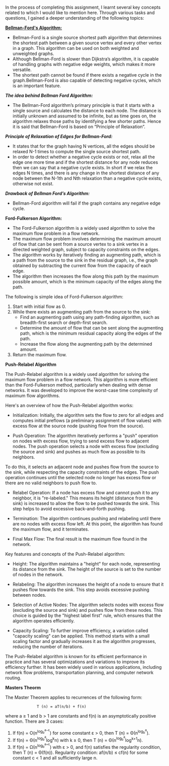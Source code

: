 In the process of completing this assignment, I learnt several key concepts related to which I would like to mention here. Through various tasks and questions, I gained 
a deeper understanding of the following topics:

**<u>Bellman-Ford's Algorithm:</u>**

+ Bellman-Ford is a single source shortest path algorithm that determines the shortest path between a given source vertex and every other vertex in a graph. This algorithm can be used on both weighted and unweighted graphs.
+ Although Bellman-Ford is slower than Dijkstra’s algorithm, it is capable of handling graphs with negative edge weights, which makes it more versatile.
+ The shortest path cannot be found if there exists a negative cycle in the graph.Bellman-Ford is also capable of detecting negative cycles, which is an important feature.

***The idea behind Bellman Ford Algorithm:***

+ The Bellman-Ford algorithm’s primary principle is that it starts with a single source and calculates the distance to each node. The distance is initially unknown and assumed to be infinite, but as time goes on, the algorithm relaxes those paths by identifying a few shorter paths. Hence it is said that Bellman-Ford is based on “Principle of Relaxation“.

***Principle of Relaxation of Edges for Bellman-Ford:***

+ It states that for the graph having N vertices, all the edges should be relaxed N-1 times to compute the single source shortest path.
+ In order to detect whether a negative cycle exists or not, relax all the edge one more time and if the shortest distance for any node reduces then we can say that a negative cycle exists. In short if we relax the edges N times, and there is any change in the shortest distance of any node between the N-1th and Nth relaxation than a negative cycle exists, otherwise not exist.

***Drawback of Bellman Ford’s Algorithm:***
+ Bellman-Ford algorithm will fail if the graph contains any negative edge cycle.

**Ford-Fulkerson Algorithm:**

+ The Ford-Fulkerson algorithm is a widely used algorithm to solve the maximum flow problem in a flow network. 
+ The maximum flow problem involves determining the maximum amount of flow that can be sent from a source vertex to a sink vertex in a directed weighted graph, subject to capacity constraints on the edges.
+ The algorithm works by iteratively finding an augmenting path, which is a path from the source to the sink in the residual graph, i.e., the graph obtained by subtracting the current flow from the capacity of each edge. 
+  The algorithm then increases the flow along this path by the maximum possible amount, which is the minimum capacity of the edges along the path.

The following is simple idea of Ford-Fulkerson algorithm:

1. Start with initial flow as 0.
2. While there exists an augmenting path from the source to the sink:  
   + Find an augmenting path using any path-finding algorithm, such as breadth-first search or depth-first search.
   + Determine the amount of flow that can be sent along the augmenting path, which is the minimum residual capacity along the edges of the path.
   + Increase the flow along the augmenting path by the determined amount.
3. Return the maximum flow.

**Push-Relabel Algorithm**

The Push-Relabel algorithm is a widely used algorithm for solving the maximum flow problem in a flow network. This algorithm is more efficient than the Ford-Fulkerson method, particularly when dealing with dense networks. It was developed to improve the worst-case time complexity of maximum flow algorithms.

Here's an overview of how the Push-Relabel algorithm works:

+ Initialization: Initially, the algorithm sets the flow to zero for all edges and computes initial preflows (a preliminary assignment of flow values) with excess flow at the source node (pushing flow from the source).

+ Push Operation: The algorithm iteratively performs a "push" operation on nodes with excess flow, trying to send excess flow to adjacent nodes. The push operation selects a node with excess flow (excluding the source and sink) and pushes as much flow as possible to its neighbors.

To do this, it selects an adjacent node and pushes flow from the source to the sink, while respecting the capacity constraints of the edges. The push operation continues until the selected node no longer has excess flow or there are no valid neighbors to push flow to.

+ Relabel Operation: If a node has excess flow and cannot push it to any neighbor, it is "re-labeled." This means its height (distance from the sink) is increased to allow the flow to be pushed towards the sink. This step helps to avoid excessive back-and-forth pushing.

+ Termination: The algorithm continues pushing and relabeling until there are no nodes with excess flow left. At this point, the algorithm has found the maximum flow, and it terminates.

+ Final Max Flow: The final result is the maximum flow found in the network.

Key features and concepts of the Push-Relabel algorithm:

+ Height: The algorithm maintains a "height" for each node, representing its distance from the sink. The height of the source is set to the number of nodes in the network.

+ Relabeling: The algorithm increases the height of a node to ensure that it pushes flow towards the sink. This step avoids excessive pushing between nodes.

+ Selection of Active Nodes: The algorithm selects nodes with excess flow (excluding the source and sink) and pushes flow from these nodes. This choice is guided by the "highest label first" rule, which ensures that the algorithm operates efficiently.

+ Capacity Scaling: To further improve efficiency, a variation called "capacity scaling" can be applied. This method starts with a small scaling factor and gradually increases it as the algorithm progresses, reducing the number of iterations.

The Push-Relabel algorithm is known for its efficient performance in practice and has several optimizations and variations to improve its efficiency further. It has been widely used in various applications, including network flow problems, transportation planning, and computer network routing.

**Masters Theorm**

The Master Theorem applies to recurrences of the following form:

                  T (n) = aT(n/b) + f(n)
where a ≥ 1 and b > 1 are constants and f(n) is an asymptotically positive function.
There are 3 cases:
1. If f(n) = O(n<sup>log<sub>b</sub><sup>a−&epsilon;</sup></sup>) for some constant &epsilon; > 0, then T (n) = Θ(n<sup>log<sub>b</sub><sup>a</sup></sup>).
2. If f(n) = Θ(n<sup>log<sub>b</sub><sup>a</sup></sup>log<sup>k</sup>n) with k ≥ 0, then T (n) = Θ(n<sup>log<sub>b</sub><sup>a</sup></sup>log<sup>k+1</sup>n).
3. If f(n) = Ω(n<sup>log<sub>b</sub><sup>a+&epsilon;</sup></sup>) with &epsilon; > 0, and f(n) satisfies the regularity condition, then T (n) = Θ(f(n)).
Regularity condition: af(n/b) ≤ cf(n) for some constant c < 1 and all sufficiently large n.